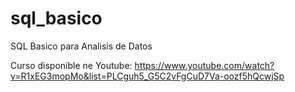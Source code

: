 # sql_basico
SQL Basico para Analisis de Datos

Curso disponible ne Youtube:
https://www.youtube.com/watch?v=R1xEG3mopMo&list=PLCguh5_G5C2vFgCuD7Va-oozf5hQcwjSp
